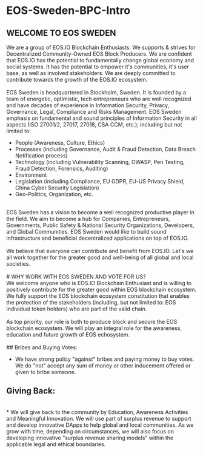 # EOS-Sweden-BPC-Intro
## WELCOME TO EOS SWEDEN
We are a group of EOS.IO Blockchain Enthusiasts. We supports & strives for Decentralized Community-Owned EOS Block Producers. We are confident that EOS.IO has the potential to fundamentally change global economy and social systems. It has the potential to empower it's communities, it's user base, as well as involved stakeholders. We are deeply committed to contribute towards the growth of the EOS.IO ecosystem.
<br/><br/>
EOS Sweden is headquartered in Stockholm, Sweden. It is founded by a team of energetic, optimistic, tech entrepreneurs who are well recognized and have decades of experience in Information Security, Privacy, Governance, Legal, Compliance and Risks Management. EOS Sweden emphasis on fundamental and sound principles of Information Security in all aspects (ISO 27001/2, 27017, 27018, CSA CCM, etc.); including but not limited to:
<br/>
* People (Awareness, Culture, Ethics)<br/>
* Processes (including Governance, Audit & Fraud Detection, Data Breach Notification process)<br/>
* Technology (including Vulnerability Scanning, OWASP, Pen Testing, Fraud Detection, Forensics, Auditing)<br/>
* Environment<br/>
* Legislation (including Compliance, EU GDPR, EU-US Privacy Shield, China Cyber Security Legislation)<br/>
* Geo-Politics, Organization, etc.<br/>
<br/>
EOS Sweden has a vision to become a well recognized productive player in the field. We aim to become a hub for Companies, Entrepreneurs, Governments, Public Safety & National Security Organizations, Developers, and Global Communities. EOS Sweden would like to build sound infrastructure and beneficial decentralized applications on top of EOS.IO.
<br/><br/>
We believe that everyone can contribute and benefit from EOS.IO. Let's we all work together for the greater good and well-being of all global and local societies.
<br/><br/>
# WHY WORK WITH EOS SWEDEN AND VOTE FOR US?
<br/> We welcome anyone who is EOS.IO Blockchain Enthusiast and is willing to positively contribute for the greater good within EOS blockchain ecosystem. We fully support the EOS blockchain ecosystem constitution that enables the protection of the stakeholders (including, but not limited to: EOS individual token holders) who are part of the valid chain.
<br/><br/>
As top priority, our role is both to produce block and secure the EOS blockchain ecosystem. We will play an integral role for the awareness, education and future growth of EOS echosystem.
<br/><br/>
## Bribes and Buying Votes:
<br/>

* We have strong policy "against" bribes and paying money to buy votes. We do "not" accept any sum of money or other inducement offered or given to bribe someone.
## Giving Back:
<br/>
* We will give back to the community by Education, Awareness Activities and Meaningful Innovation. We will use part of surplus revenue to support and develop innovative DApps to help global and local communities. As we grow with time, depending on circumstances, we will also focus on developing innovative "surplus revenue sharing models" within the applicable legal and ethical boundaries.

